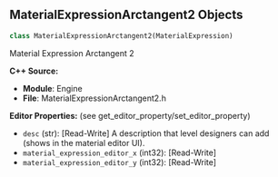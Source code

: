 ## MaterialExpressionArctangent2 Objects

```python
class MaterialExpressionArctangent2(MaterialExpression)
```

Material Expression Arctangent 2

**C++ Source:**

- **Module**: Engine
- **File**: MaterialExpressionArctangent2.h

**Editor Properties:** (see get_editor_property/set_editor_property)

- ``desc`` (str):  [Read-Write] A description that level designers can add (shows in the material editor UI).
- ``material_expression_editor_x`` (int32):  [Read-Write]
- ``material_expression_editor_y`` (int32):  [Read-Write]

<a id="unreal.MaterialExpressionArctangent2Fast"></a>